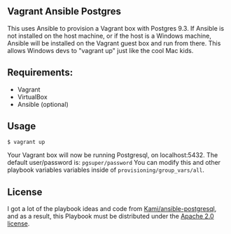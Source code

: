 

## Vagrant Ansible Postgres

This uses Ansible to provision a Vagrant box with Postgres 9.3.
If Ansible is not installed on the host machine, or if the host is a Windows machine, Ansible will be installed on the Vagrant guest box and run from there. This allows Windows devs to "vagrant up" just like the cool Mac kids.

## Requirements:

* Vagrant
* VirtualBox
* Ansible (optional)

## Usage

```
$ vagrant up
```

Your Vagrant box will now be running Postgresql, on localhost:5432.
The default user/password is: `pgsuper/password`
You can modify this and other playbook variables variables inside of `provisioning/group_vars/all`.

## License

I got a lot of the playbook ideas and code from [Kami/ansible-postgresql](https://github.com/Kami/ansible-postgresql), and as a result, this Playbook must be distributed under the
[Apache 2.0 license](http://www.apache.org/licenses/LICENSE-2.0.html).

